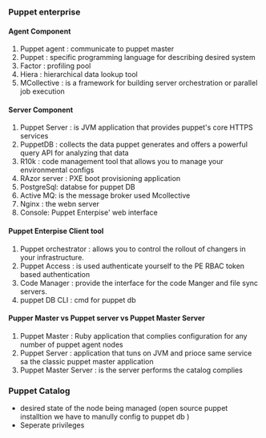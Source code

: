### Puppet enterprise


#### Agent Component

  1. Puppet agent  :  communicate to puppet master
  2. Puppet : specific programming language for describing desired system
  3. Factor : profiling pool
  4. Hiera :  hierarchical  data  lookup tool
  5. MCollective : is a framework for building server orchestration or parallel job execution



#### Server Component

  1. Puppet Server : is JVM application that provides puppet's core HTTPS services
  2. PuppetDB : collects the data puppet generates and offers a powerful query API for analyzing that data
  3. R10k : code management tool that allows you to manage your environmental configs
  4. RAzor server : PXE boot provisioning application
  5. PostgreSql: databse for puppet DB
  6. Active MQ: is the message broker used Mcollective
  7. Nginx :  the webn server
  8. Console: Puppet Enterpise' web interface


#### Puppet Enterpise Client tool

  1. Puppet orchestrator : allows you to control the rollout of changers in your infrastructure.
  2. Puppet Access : is used authenticate yourself to the PE RBAC token based authentication
  3. Code Manager  : provide the interface for the code Manger and file sync servers.
  4. puppet DB CLI : cmd for puppet db



#### Pupper Master vs Puppet server vs Puppet Master Server


  1. Puppet Master : Ruby application that complies configuration for any number of puppet agent nodes
  2. Puppet Server :  application that tuns on JVM and prioce same  service sa the classic puppet master application
  3. Puppet Master Server : is the server performs the catalog complies  


### Puppet Catalog

  * desired state of the node being managed (open source puppet installtion we have to manully config to puppet db )
  * Seperate privileges

